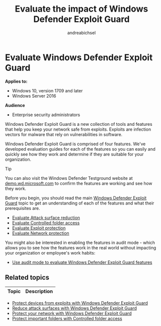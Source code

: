﻿---
title: Evaluate the impact of Windows Defender Exploit Guard
description: Use our evaluation guides to quickly enable and configure features, and test them against common attack scenarios
keywords: evaluate, guides, evaluation, exploit guard, controlled folder access, attack surface reduction, exploit protection, network protection, test, demo
search.product: eADQiWindows 10XVcnh
ms.pagetype: security
ms.prod: w10
ms.mktglfcycl: manage
ms.sitesec: library
ms.pagetype: security
localizationpriority: medium
author: andreabichsel
ms.author: v-anbic
ms.date: 05/30/2018
---



# Evaluate Windows Defender Exploit Guard


**Applies to:**

- Windows 10, version 1709 and later
- Windows Server 2016


**Audience**

- Enterprise security administrators

Windows Defender Exploit Guard is a new collection of tools and features that help you keep your network safe from exploits. Exploits are infection vectors for malware that rely on vulnerabilities in software.

Windows Defender Exploit Guard is comprised of four features. We've developed evaluation guides for each of the features so you can easily and quickly see how they work and determine if they are suitable for your organization.

>[!TIP]
>You can also visit the Windows Defender Testground website at [demo.wd.microsoft.com](https://demo.wd.microsoft.com?ocid=cx-wddocs-testground) to confirm the features are working and see how they work.


Before you begin, you should read the main [Windows Defender Exploit Guard](windows-defender-exploit-guard.md) topic to get an understanding of each of the features and what their prerequisites are.


- [Evaluate Attack surface reduction](evaluate-attack-surface-reduction.md)
- [Evaluate Controlled folder access](evaluate-controlled-folder-access.md)
- [Evaluate Exploit protection](evaluate-exploit-protection.md)
- [Evaluate Network protection](evaluate-network-protection.md)

You might also be interested in enabling the features in audit mode - which allows you to see how the features work in the real world without impacting your organization or employee's work habits:

- [Use audit mode to evaluate Windows Defender Exploit Guard features](audit-windows-defender-exploit-guard.md)



## Related topics

Topic | Description 
---|---
- [Protect devices from exploits with Windows Defender Exploit Guard](exploit-protection-exploit-guard.md)
- [Reduce attack surfaces with Windows Defender Exploit Guard](attack-surface-reduction-exploit-guard.md) 
- [Protect your network with Windows Defender Exploit Guard](network-protection-exploit-guard.md) 
- [Protect important folders with Controlled folder access](controlled-folders-exploit-guard.md)